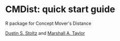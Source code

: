 # CMDist: quick start guide
R package for Concept Mover's Distance

[Dustin S. Stoltz](https://www.dustinstoltz.com) and [Marshall A. Taylor](https://www.marshalltaylor.net)


